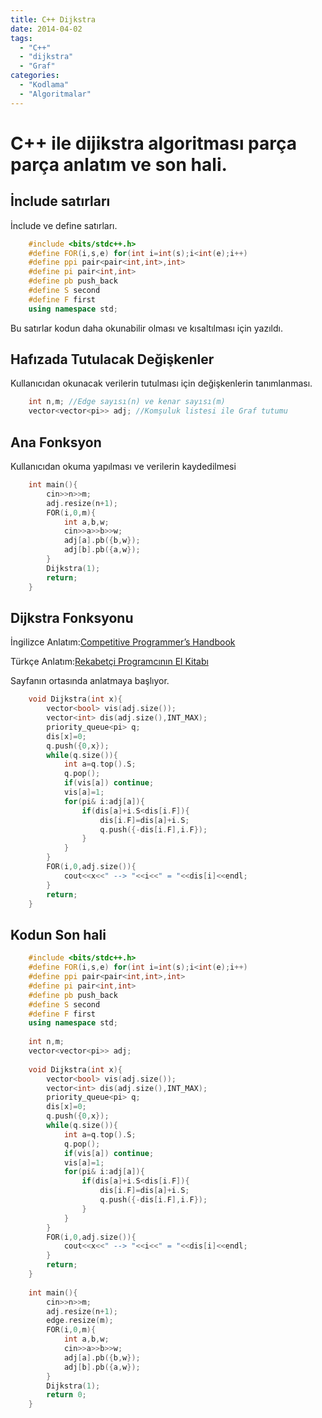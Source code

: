 ```yaml
---
title: C++ Dijkstra
date: 2014-04-02
tags:
  - "C++"
  - "dijkstra"
  - "Graf"
categories:
  - "Kodlama"
  - "Algoritmalar"
---
```


# C++ ile dijikstra algoritması parça parça anlatım ve son hali.
<!--more-->

## İnclude satırları
İnclude ve define satırları.
```c++
	#include <bits/stdc++.h>
	#define FOR(i,s,e) for(int i=int(s);i<int(e);i++)
	#define ppi pair<pair<int,int>,int>
	#define pi pair<int,int>
	#define pb push_back
	#define S second
	#define F first
	using namespace std;
```
Bu satırlar kodun daha okunabilir olması ve kısaltılması için yazıldı.
## Hafızada Tutulacak Değişkenler
Kullanıcıdan okunacak verilerin tutulması için değişkenlerin tanımlanması.
```c++
	int n,m; //Edge sayısı(n) ve kenar sayısı(m)
	vector<vector<pi>> adj; //Komşuluk listesi ile Graf tutumu

 ```

## Ana Fonksyon
Kullanıcıdan okuma yapılması ve verilerin kaydedilmesi
```c++
	int main(){
	    cin>>n>>m;
	    adj.resize(n+1);
	    FOR(i,0,m){
	        int a,b,w;
	        cin>>a>>b>>w;
	        adj[a].pb({b,w});
	        adj[b].pb({a,w});
	    }
	    Dijkstra(1);
	    return;
	}
```
## Dijkstra Fonksyonu
İngilizce Anlatım:[Competitive Programmer’s Handbook](https://cses.fi/book/book.pdf#page=136)

Türkçe Anlatım:[Rekabetçi Programcının El Kitabı](/cph_turkce.pdf#page=146)

Sayfanın ortasında anlatmaya başlıyor. 
```c++
	void Dijkstra(int x){
	    vector<bool> vis(adj.size());
	    vector<int> dis(adj.size(),INT_MAX);
	    priority_queue<pi> q;
	    dis[x]=0;
	    q.push({0,x});
	    while(q.size()){
	        int a=q.top().S;
	        q.pop();
	        if(vis[a]) continue;
	        vis[a]=1;
	        for(pi& i:adj[a]){
	            if(dis[a]+i.S<dis[i.F]){
	                dis[i.F]=dis[a]+i.S;
	                q.push({-dis[i.F],i.F});
	            }
	        }
	    }
	    FOR(i,0,adj.size()){
	        cout<<x<<" --> "<<i<<" = "<<dis[i]<<endl;
	    }
	    return;
	}
```
## Kodun Son hali

```c++
	#include <bits/stdc++.h>
	#define FOR(i,s,e) for(int i=int(s);i<int(e);i++)
	#define ppi pair<pair<int,int>,int>
	#define pi pair<int,int>
	#define pb push_back
	#define S second
	#define F first
	using namespace std;
	
	int n,m;
	vector<vector<pi>> adj;
	
	void Dijkstra(int x){
	    vector<bool> vis(adj.size());
	    vector<int> dis(adj.size(),INT_MAX);
	    priority_queue<pi> q;
	    dis[x]=0;
	    q.push({0,x});
	    while(q.size()){
	        int a=q.top().S;
	        q.pop();
	        if(vis[a]) continue;
	        vis[a]=1;
	        for(pi& i:adj[a]){
	            if(dis[a]+i.S<dis[i.F]){
	                dis[i.F]=dis[a]+i.S;
	                q.push({-dis[i.F],i.F});
	            }
	        }
	    }
	    FOR(i,0,adj.size()){
	        cout<<x<<" --> "<<i<<" = "<<dis[i]<<endl;
	    }
	    return;
	}
	
	int main(){
	    cin>>n>>m;
	    adj.resize(n+1);
	    edge.resize(m);
	    FOR(i,0,m){
	        int a,b,w;
	        cin>>a>>b>>w;
	        adj[a].pb({b,w});
	        adj[b].pb({a,w});
	    }
	    Dijkstra(1);
	    return 0;
	}
```		


